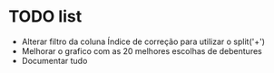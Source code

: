 # TODO list
- Alterar filtro da coluna Índice de correção para utilizar o split('+')
- Melhorar o grafico com as 20 melhores escolhas de debentures
- Documentar tudo